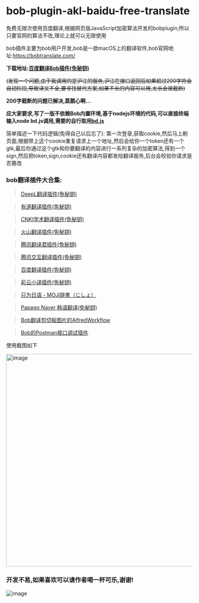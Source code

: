 # bob-plugin-akl-baidu-free-translate
免费无限次使用百度翻译,根据网页版JavaScript加密算法开发的bobplugin;所以只要官网的算法不改,理论上就可以无限使用

bob插件主要为bob用户开发,bob是一款macOS上的翻译软件,bob官网地址:https://bobtranslate.com/

**下载地址:[百度翻译Bob插件(免秘钥)](https://github.com/akl7777777/bob-plugin-akl-baidu-free-translate/releases/download/v0.0.5/bob-plugin-akl-baidu-free-translate_v0.0.5.bobplugin)**


~~(发现一个问题,由于我调用的是沪江的服务,沪江在接口返回后如果超过200字符会自动阶段,导致译文不全,要寻找替代方案;如果不长的内容可以用,太长会被截断)~~

**200字截断的问题已解决,蒸鹅心啊...**

**应大家要求,写了一版不依赖Bob内置环境,基于nodejs环境的代码,可以直接终端输入node bd.js调用,需要的自行取用[bd.js](https://github.com/akl7777777/bob-plugin-akl-baidu-free-translate/blob/main/node_js/bd.js)**

简单描述一下代码逻辑(免得自己以后忘了):
第一次登录,获取cookie,然后马上刷页面,根据带上这个cookie重复请求上一个地址,然后会给你一个token还有一个gtk,最后你通过这个gtk和你要翻译的内容进行一系列复杂的加密算法,得到一个sign,然后把token,sign,cookie还有翻译内容都发给翻译服务,后台会校验你请求是否篡改

### bob翻译插件大合集:


>[DeepL翻译插件(免秘钥)](https://github.com/akl7777777/bob-plugin-akl-deepl-free-translate)

>[有道翻译插件(免秘钥)](https://github.com/akl7777777/bob-plugin-akl-youdao-free-translate)

>[CNKI学术翻译插件(免秘钥)](https://github.com/akl7777777/bob-plugin-akl-cnki-free-translate)

>[火山翻译插件(免秘钥)](https://github.com/akl7777777/bob-plugin-akl-volcengine-free-translate)

>[腾讯翻译君插件(免秘钥)](https://github.com/akl7777777/bob-plugin-akl-tencent-free-translate)

>[腾讯交互翻译插件(免秘钥)](https://github.com/akl7777777/bob-plugin-akl-transmart-free-translate)

>[百度翻译插件(免秘钥)](https://github.com/akl7777777/bob-plugin-akl-baidu-free-translate)

>[彩云小译插件(免秘钥)](https://github.com/akl7777777/bob-plugin-akl-caiyunxiaoyi-free-translate)

>[只为日语 - MOJi辞書（じしょ）](https://github.com/akl7777777/bob-plugin-akl-mojidict-translate)

>[Papago Naver 韩语翻译(免秘钥)](https://github.com/akl7777777/bob-plugin-akl-papago-free-translate)

>[Bob翻译剪切板图片的AlfredWorkflow](https://github.com/akl7777777/BobTranslateClipboard)

>[Bob的Postman接口调试插件](https://github.com/akl7777777/bob-plugin-akl-postman)



使用截图如下

<img width="573" alt="image" src="https://user-images.githubusercontent.com/84266551/220101173-82ae0736-7ca2-4a5e-96ab-de5adad66a40.png">


### 开发不易,如果喜欢可以请作者喝一杯可乐,谢谢!


![image](https://user-images.githubusercontent.com/84266551/219829283-3ed1798e-aeed-4174-bbcb-f93bf3008817.png)
